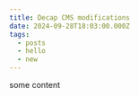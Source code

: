```yaml
---
title: Decap CMS modifications
date: 2024-09-28T18:03:00.000Z
tags:
  - posts
  - hello
  - new
---
```

some content
